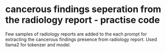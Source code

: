 # cancerous findings seperation from the radiology report  - practise code 
Few samples of radiology reports are added to the each prompt for extracting the cancerous findings presence from radiology report. 
Used llama2 for tokenzer and model.
